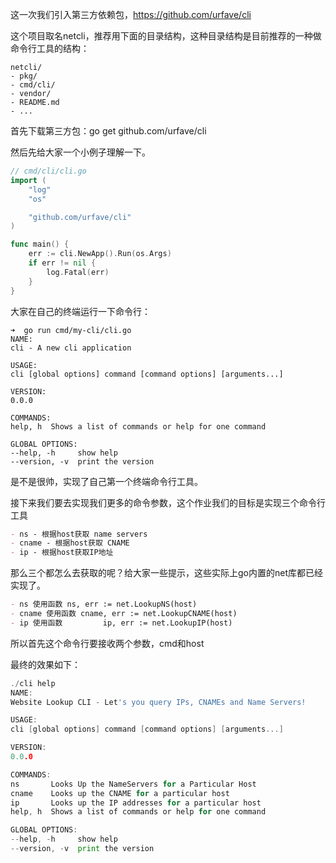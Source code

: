 
这一次我们引入第三方依赖包，https://github.com/urfave/cli

这个项目取名netcli，推荐用下面的目录结构，这种目录结构是目前推荐的一种做命令行工具的结构：

```shell
netcli/
- pkg/
- cmd/cli/
- vendor/
- README.md
- ...
```

首先下载第三方包：go get github.com/urfave/cli

然后先给大家一个小例子理解一下。

```go
// cmd/cli/cli.go
import (
    "log"
    "os"

    "github.com/urfave/cli"
)

func main() {
    err := cli.NewApp().Run(os.Args)
    if err != nil {
        log.Fatal(err)
    }
}

```

大家在自己的终端运行一下命令行：

```shell
➜  go run cmd/my-cli/cli.go
NAME:
cli - A new cli application

USAGE:
cli [global options] command [command options] [arguments...]

VERSION:
0.0.0

COMMANDS:
help, h  Shows a list of commands or help for one command

GLOBAL OPTIONS:
--help, -h     show help
--version, -v  print the version
```


是不是很帅，实现了自己第一个终端命令行工具。

接下来我们要去实现我们更多的命令参数，这个作业我们的目标是实现三个命令行工具

```markdown
- ns - 根据host获取 name servers
- cname - 根据host获取 CNAME
- ip - 根据host获取IP地址
```

那么三个都怎么去获取的呢？给大家一些提示，这些实际上go内置的net库都已经实现了。

```markdown
- ns 使用函数 ns, err := net.LookupNS(host)
- cname 使用函数 cname, err := net.LookupCNAME(host)
- ip 使用函数         ip, err := net.LookupIP(host)
```

所以首先这个命令行要接收两个参数，cmd和host


最终的效果如下：
```go
./cli help
NAME:
Website Lookup CLI - Let's you query IPs, CNAMEs and Name Servers!

USAGE:
cli [global options] command [command options] [arguments...]

VERSION:
0.0.0

COMMANDS:
ns       Looks Up the NameServers for a Particular Host
cname    Looks up the CNAME for a particular host
ip       Looks up the IP addresses for a particular host
help, h  Shows a list of commands or help for one command

GLOBAL OPTIONS:
--help, -h     show help
--version, -v  print the version
```